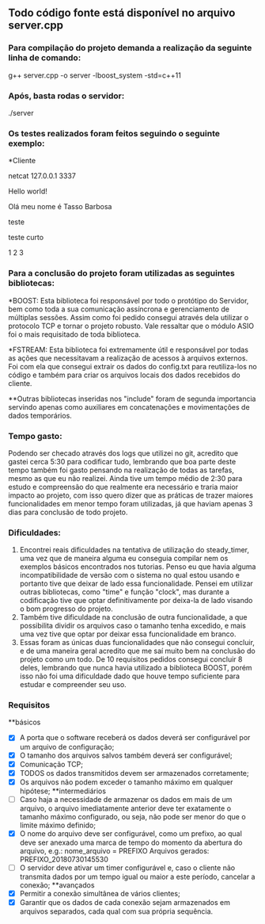## Todo código fonte está disponível no arquivo server.cpp

### Para compilação do projeto demanda a realização da seguinte linha de comando:
g++ server.cpp -o server -lboost_system -std=c++11

### Após, basta rodas o servidor:
./server

### Os testes realizados foram feitos seguindo o seguinte exemplo:
*Cliente

 netcat 127.0.0.1 3337

 Hello world!

 Olá meu nome é Tasso Barbosa

 teste

 teste curto

 1 2 3

### Para a conclusão do projeto foram utilizadas as seguintes bibliotecas:
 *BOOST: Esta biblioteca foi responsável por todo o protótipo do Servidor, bem como toda a sua comunicação assíncrona e gerenciamento de múltiplas sessões. Assim como foi pedido consegui através dela utilizar o protocolo TCP e tornar o projeto robusto. Vale ressaltar que o módulo ASIO foi o mais requisitado de toda biblioteca.

 *FSTREAM: Esta biblioteca foi extremamente útil e responsável por todas as ações que necessitavam a realização de acessos à arquivos externos. Foi com ela que consegui extrair os dados do config.txt para reutiliza-los no código e também para criar os arquivos locais dos dados recebidos do cliente.

 **Outras bibliotecas inseridas nos "include" foram de segunda importancia
 servindo apenas como auxiliares em concatenações e movimentações de dados temporários.

### Tempo gasto:
 Podendo ser checado através dos logs que utilizei no git, acredito que gastei cerca 5:30 para codificar tudo, lembrando que boa parte deste tempo também foi gasto pensando na realização de todas as tarefas, mesmo as que eu não realizei. Ainda tive um tempo médio de 2:30 para estudo e compreensão do que realmente era necessário e traria maior impacto ao projeto, com isso quero dizer que as práticas de trazer maiores funcionalidades em menor tempo foram utilizadas, já que haviam apenas 3 dias para conclusão de todo projeto.

### Dificuldades:
 1. Encontrei reais dificuldades na tentativa de utilização do steady_timer, uma vez  que de maneira alguma eu conseguia compilar nem os exemplos básicos encontrados  nos tutorias. Penso eu que havia alguma incompatibilidade de versão com o sistema no qual estou usando e portanto tive que deixar de lado essa funcionalidade. Pensei em utilizar outras bibliotecas, como "time" e função "clock", mas durante a codificação tive que optar definitivamente por deixa-la de lado visando o bom progresso do projeto.
 2. Também tive dificuldade na conclusão de outra funcionalidade, a que possibilita dividir os arquivos caso o tamanho tenha excedido, e mais uma vez tive que optar por deixar essa funcionalidade em branco.
 3. Essas foram as únicas duas funcionalidades que não consegui concluir, e de uma maneira geral acredito que me saí muito bem na conclusão do projeto como um todo. De 10 requisitos pedidos consegui concluir 8 deles, lembrando que nunca havia utilizado a biblioteca BOOST, porém isso não foi uma dificuldade dado que houve tempo suficiente para estudar e compreender seu uso.

### Requisitos
 **básicos
 - [x] A porta que o software receberá os dados deverá ser configurável por um arquivo de configuração;
 - [x] O tamanho dos arquivos salvos também deverá ser configurável;
 - [x] Comunicação TCP;
 - [x] TODOS os dados transmitidos devem ser armazenados corretamente;
 - [x] Os arquivos não podem exceder o tamanho máximo em qualquer hipótese;
 **intermediários
 - [ ] Caso haja a necessidade de armazenar os dados em mais de um arquivo, o
arquivo imediatamente anterior deve ter exatamente o tamanho máximo configurado,
ou seja, não pode ser menor do que o limite máximo definido;
 - [x] O nome do arquivo deve ser configurável, como um prefixo, ao qual deve ser
anexado uma marca de tempo do momento da abertura do arquivo, e.g.:
nome_arquivo = PREFIXO
Arquivos gerados:
PREFIXO_20180730145530
 - [ ] O servidor deve ativar um timer configurável e, caso o cliente não transmita
dados por um tempo igual ou maior a este período, cancelar a conexão;
**avançados
 - [x] Permitir a conexão simultânea de vários clientes;
 - [x] Garantir que os dados de cada conexão sejam armazenados em arquivos separados,
cada qual com sua própria sequência.
